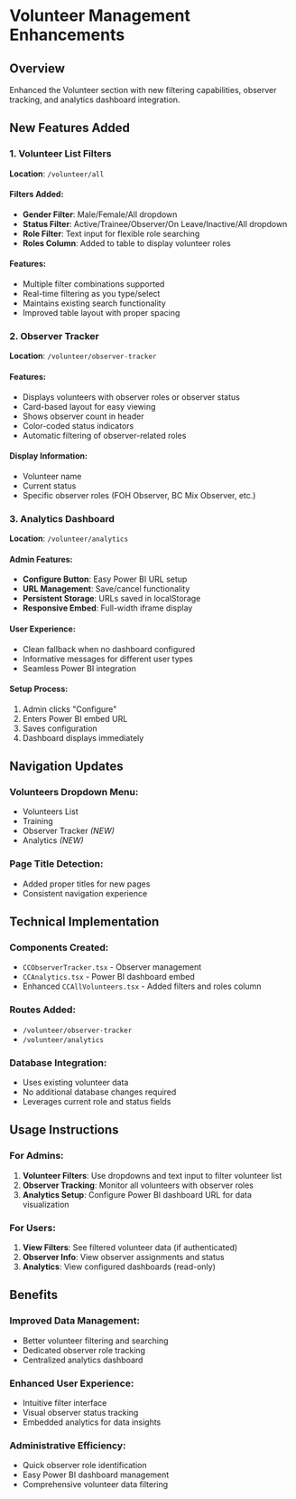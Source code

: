 # Volunteer Management Enhancements

## Overview
Enhanced the Volunteer section with new filtering capabilities, observer tracking, and analytics dashboard integration.

## New Features Added

### 1. Volunteer List Filters
**Location**: `/volunteer/all`

#### Filters Added:
- **Gender Filter**: Male/Female/All dropdown
- **Status Filter**: Active/Trainee/Observer/On Leave/Inactive/All dropdown  
- **Role Filter**: Text input for flexible role searching
- **Roles Column**: Added to table to display volunteer roles

#### Features:
- Multiple filter combinations supported
- Real-time filtering as you type/select
- Maintains existing search functionality
- Improved table layout with proper spacing

### 2. Observer Tracker
**Location**: `/volunteer/observer-tracker`

#### Features:
- Displays volunteers with observer roles or observer status
- Card-based layout for easy viewing
- Shows observer count in header
- Color-coded status indicators
- Automatic filtering of observer-related roles

#### Display Information:
- Volunteer name
- Current status
- Specific observer roles (FOH Observer, BC Mix Observer, etc.)

### 3. Analytics Dashboard
**Location**: `/volunteer/analytics`

#### Admin Features:
- **Configure Button**: Easy Power BI URL setup
- **URL Management**: Save/cancel functionality
- **Persistent Storage**: URLs saved in localStorage
- **Responsive Embed**: Full-width iframe display

#### User Experience:
- Clean fallback when no dashboard configured
- Informative messages for different user types
- Seamless Power BI integration

#### Setup Process:
1. Admin clicks "Configure"
2. Enters Power BI embed URL
3. Saves configuration
4. Dashboard displays immediately

## Navigation Updates

### Volunteers Dropdown Menu:
- Volunteers List
- Training
- Observer Tracker *(NEW)*
- Analytics *(NEW)*

### Page Title Detection:
- Added proper titles for new pages
- Consistent navigation experience

## Technical Implementation

### Components Created:
- `CCObserverTracker.tsx` - Observer management
- `CCAnalytics.tsx` - Power BI dashboard embed
- Enhanced `CCAllVolunteers.tsx` - Added filters and roles column

### Routes Added:
- `/volunteer/observer-tracker`
- `/volunteer/analytics`

### Database Integration:
- Uses existing volunteer data
- No additional database changes required
- Leverages current role and status fields

## Usage Instructions

### For Admins:
1. **Volunteer Filters**: Use dropdowns and text input to filter volunteer list
2. **Observer Tracking**: Monitor all volunteers with observer roles
3. **Analytics Setup**: Configure Power BI dashboard URL for data visualization

### For Users:
1. **View Filters**: See filtered volunteer data (if authenticated)
2. **Observer Info**: View observer assignments and status
3. **Analytics**: View configured dashboards (read-only)

## Benefits

### Improved Data Management:
- Better volunteer filtering and searching
- Dedicated observer role tracking
- Centralized analytics dashboard

### Enhanced User Experience:
- Intuitive filter interface
- Visual observer status tracking
- Embedded analytics for data insights

### Administrative Efficiency:
- Quick observer role identification
- Easy Power BI dashboard management
- Comprehensive volunteer data filtering